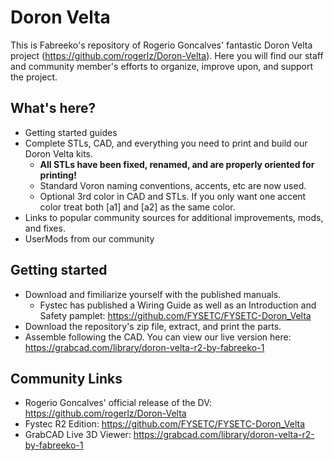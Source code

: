 # Doron Velta

This is Fabreeko's repository of Rogerio Goncalves' fantastic Doron Velta project (https://github.com/rogerlz/Doron-Velta).  Here you will find our staff and community member's efforts to organize, improve upon, and support the project.

## What's here?

- Getting started guides
- Complete STLs, CAD, and everything you need to print and build our Doron Velta kits.
  - **All STLs have been fixed, renamed, and are properly oriented for printing!**
  - Standard Voron naming conventions, accents, etc are now used.
  - Optional 3rd color in CAD and STLs. If you only want one accent color treat both [a1] and [a2] as the same color.
- Links to popular community sources for additional improvements, mods, and fixes.
- UserMods from our community

## Getting started

- Download and fimiliarize yourself with the published manuals.
  - Fystec has published a Wiring Guide as well as an Introduction and Safety pamplet: https://github.com/FYSETC/FYSETC-Doron_Velta
- Download the repository's zip file, extract, and print the parts.
- Assemble following the CAD.  You can view our live version here: https://grabcad.com/library/doron-velta-r2-by-fabreeko-1

## Community Links

- Rogerio Goncalves' official release of the DV: https://github.com/rogerlz/Doron-Velta
- Fystec R2 Edition: https://github.com/FYSETC/FYSETC-Doron_Velta
- GrabCAD Live 3D Viewer: https://grabcad.com/library/doron-velta-r2-by-fabreeko-1
